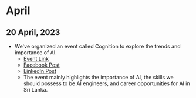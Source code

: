 # April

## 20 April, 2023
- We've organized an event called Cognition to explore the trends and importance of AI.
  - [Event Link](https://www.usjfoss.org/#cognition)
  - [Facebook Post](https://www.facebook.com/100068557496543/posts/pfbid02SMbvSK68RYJe9yhSGijhd1Ra7AvUbpEEzYgGKFrXbEoH58pkHmBidUXMp5wcsiHl/?app=fbl)
  - [LinkedIn Post](https://www.linkedin.com/feed/update/urn:li:activity:7053928049330769920)
  - The event mainly highlights the importance of AI, the skills we should possess to be AI engineers, and career opportunities for AI in Sri Lanka.
                                
